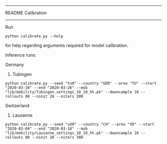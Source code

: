 ***************************
README Calibration
***************************

Run

```python calibrate.py --help```

for help regarding arguments required for model calibration.

Inference runs:

Germany
1) Tubingen
```
python calibrate.py --seed "tu0" --country "GER" --area "TU" --start "2020-03-10" --end "2020-03-26" --mob "lib/mobility/Tubingen_settings_10_10_hh.pk" --downsample 10 --rollouts 80 --ninit 20 --niters 300
```

Switzerland
1) Lausanne
```
python calibrate.py --seed "vd0" --country "CH" --area "VD" --start "2020-03-04" --end "2020-03-18" --mob "lib/mobility/Lausanne_settings_10_10_hh.pk" --downsample 10 --rollouts 80 --ninit 20 --niters 300
```


